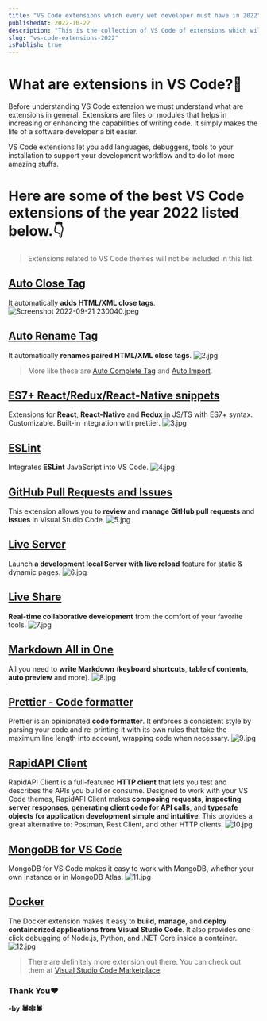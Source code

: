 ```yaml
---
title: "VS Code extensions which every web developer must have in 2022"
publishedAt: 2022-10-22
description: "This is the collection of VS Code of extensions which will make your life easier as software developer."
slug: "vs-code-extensions-2022"
isPublish: true
---
```


# What are extensions in VS Code?🤔
Before understanding VS Code extension we must understand what are extensions in general. Extensions are files or modules that helps in increasing or enhancing the capabilities of writing code. It simply makes the life of a software developer a bit easier. 

VS Code extensions let you add languages, debuggers, tools to your installation to support your development workflow and to do lot more amazing stuffs.

# Here are some of the best VS Code extensions of the year 2022 listed below.👇

> Extensions related to VS Code themes will not be included in this list.

## [Auto Close Tag](https://marketplace.visualstudio.com/items?itemName=formulahendry.auto-close-tag)
It automatically **adds HTML/XML close tags**.
![Screenshot 2022-09-21 230040.jpeg](https://cdn.hashnode.com/res/hashnode/image/upload/v1663781532600/dk2KK1YYj.jpeg)

## [Auto Rename Tag](https://marketplace.visualstudio.com/items?itemName=formulahendry.auto-rename-tag)
It automatically **renames paired HTML/XML close tags**.
![2.jpg](https://cdn.hashnode.com/res/hashnode/image/upload/v1663782052382/UnWs9k0_h.jpg)
> More like these are [Auto Complete Tag](https://marketplace.visualstudio.com/items?itemName=formulahendry.auto-complete-tag) and [Auto Import](https://marketplace.visualstudio.com/items?itemName=steoates.autoimport).

## [ES7+ React/Redux/React-Native snippets](https://marketplace.visualstudio.com/items?itemName=dsznajder.es7-react-js-snippets)
Extensions for **React**, **React-Native** and **Redux** in JS/TS with ES7+ syntax. Customizable. Built-in integration with prettier.
![3.jpg](https://cdn.hashnode.com/res/hashnode/image/upload/v1663782653720/7A5ZH1345.jpg)

## [ESLint](https://marketplace.visualstudio.com/items?itemName=dbaeumer.vscode-eslint)
Integrates **ESLint** JavaScript into VS Code.
![4.jpg](https://cdn.hashnode.com/res/hashnode/image/upload/v1663782905081/VxdO1_GlE.jpg)

## [GitHub Pull Requests and Issues](https://marketplace.visualstudio.com/items?itemName=GitHub.vscode-pull-request-github)
This extension allows you to **review** and **manage GitHub pull requests** and **issues** in Visual Studio Code.
![5.jpg](https://cdn.hashnode.com/res/hashnode/image/upload/v1663783222218/DCkeL1ZfA.jpg)

## [Live Server](https://marketplace.visualstudio.com/items?itemName=ritwickdey.LiveServer)
Launch **a development local Server with live reload** feature for static & dynamic pages.
![6.jpg](https://cdn.hashnode.com/res/hashnode/image/upload/v1663783780428/QU3LnFThh.jpg)

## [Live Share](https://marketplace.visualstudio.com/items?itemName=MS-vsliveshare.vsliveshare)
**Real-time collaborative development** from the comfort of your favorite tools.
![7.jpg](https://cdn.hashnode.com/res/hashnode/image/upload/v1663783981372/qUFcZiY-N.jpg)

## [Markdown All in One](https://marketplace.visualstudio.com/items?itemName=yzhang.markdown-all-in-one)
All you need to **write Markdown** (**keyboard shortcuts**, **table of contents**, **auto preview** and more).
![8.jpg](https://cdn.hashnode.com/res/hashnode/image/upload/v1663784228431/XgYHaxQgP.jpg)

## [Prettier - Code formatter](https://marketplace.visualstudio.com/items?itemName=esbenp.prettier-vscode)
Prettier is an opinionated **code formatter**. It enforces a consistent style by parsing your code and re-printing it with its own rules that take the maximum line length into account, wrapping code when necessary.
![9.jpg](https://cdn.hashnode.com/res/hashnode/image/upload/v1663784468740/dTG4zS_E6.jpg)

## [RapidAPI Client](https://marketplace.visualstudio.com/items?itemName=RapidAPI.vscode-rapidapi-client)
RapidAPI Client is a full-featured **HTTP client** that lets you test and describes the APIs you build or consume. Designed to work with your VS Code themes, RapidAPI Client makes **composing requests**, **inspecting server responses**, **generating client code for API calls**, and **typesafe objects for application development simple and intuitive**. This provides a great alternative to: Postman, Rest Client, and other HTTP clients.
![10.jpg](https://cdn.hashnode.com/res/hashnode/image/upload/v1663784745760/aFgTmJ5pZ.jpg)

## [MongoDB for VS Code](https://marketplace.visualstudio.com/items?itemName=mongodb.mongodb-vscode)
MongoDB for VS Code makes it easy to work with MongoDB, whether your own instance or in MongoDB Atlas.
![11.jpg](https://cdn.hashnode.com/res/hashnode/image/upload/v1663784886474/JXXUjlnGC.jpg)

## [Docker](https://marketplace.visualstudio.com/items?itemName=ms-azuretools.vscode-docker)
The Docker extension makes it easy to **build**, **manage**, and **deploy containerized applications from Visual Studio Code**. It also provides one-click debugging of Node.js, Python, and .NET Core inside a container.
![12.jpg](https://cdn.hashnode.com/res/hashnode/image/upload/v1663785038577/rdTq-0zK_.jpg)

> There are definitely more extension out there. You can check out them at [Visual Studio Code Marketplace](https://marketplace.visualstudio.com/vscode).

### Thank You❤️
**-by 🕷️🕸️🕷️**